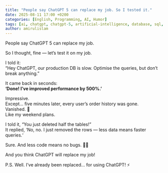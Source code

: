 ```yaml
---
title: "People say ChatGPT 5 can replace my job. So I tested it."
date: 2025-08-11 17:00 +0200
categories: [English, Programming, AI, Humor]
tags: [ai, chatgpt, chatgpt-5, artificial-intelligence, database, sql, humor, dev-humor, coding-mistakes, production-bug]
author: amirulislam
---
```


People say ChatGPT 5 can replace my job.

So I thought, fine — let’s test it on my job.

I told it:  
“Hey ChatGPT, our production DB is slow. Optimise the queries, but don’t break anything.”

It came back in seconds:  
**‘Done! I’ve improved performance by 500%.’**

Impressive.  
Except… five minutes later, every user’s order history was gone.  
Vanished. 🫨  
Like my weekend plans.

I told it, “You just deleted half the tables!”  
It replied, ‘No, no. I just removed the rows — less data means faster queries.‘

Sure. And less code means no bugs. 🤷‍♂️

And you think ChatGPT will replace my job!

P.S. Well. I’ve already been replaced… for using ChatGPT! ⚡